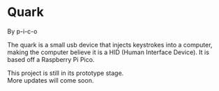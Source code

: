 # Quark
By p-i-c-o

The quark is a small usb device that injects keystrokes into a computer, making the computer believe it is a HID (Human Interface Device). It is based off a Raspberry Pi Pico.

This project is still in its prototype stage.\
More updates will come soon.
